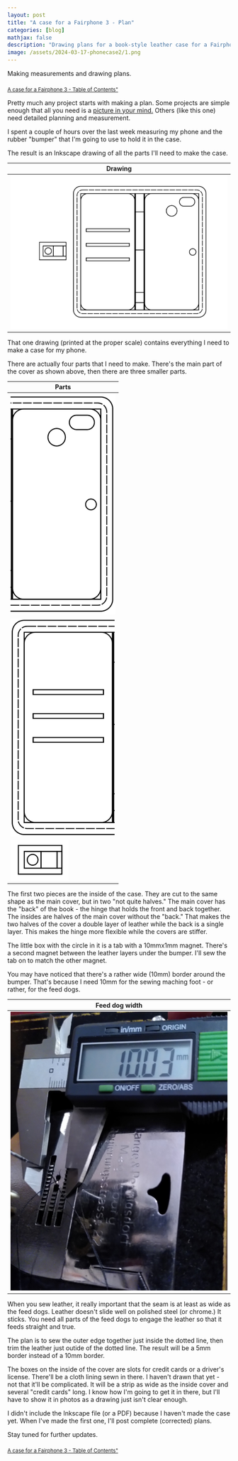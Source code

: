 ```yaml
---
layout: post
title: "A case for a Fairphone 3 - Plan"
categories: [blog]
mathjax: false
description: "Drawing plans for a book-style leather case for a Fairphone 3 smartphone."
image: /assets/2024-03-17-phonecase2/1.png
---
```

Making measurements and drawing plans.

<sub>[A case for a Fairphone 3 - Table of Contents"](phonecase-toc)</sub>

Pretty much any project starts with making a plan.  Some projects are simple enough that all you need is a [picture in your mind.](firewoodrack)  Others (like this one) need detailed planning and measurement.

I spent a couple of hours over the last week measuring my phone and the rubber "bumper" that I'm going to use to hold it in the case.

The result is an Inkscape drawing of all the parts I'll need to make the case.

|Drawing|
|--------|
|![Drawing](/assets/2024-03-17-phonecase2/1.png)|

That one drawing (printed at the proper scale) contains everything I need to make a case for my phone.

There are actually four parts that I need to make.  There's the main part of the cover as shown above, then there are three smaller parts.

|Parts|
|-----|
|![Parts 1](/assets/2024-03-17-phonecase2/2.png)|
|![Parts 2](/assets/2024-03-17-phonecase2/3.png)|
|![Parts 3](/assets/2024-03-17-phonecase2/4.png)|

The first two pieces are the inside of the case.  They are cut to the same shape as the main cover, but in two "not quite halves."  The main cover has the "back" of the book - the hinge that holds the front and back together.  The insides are halves of the main cover without the "back."  That makes the two halves of the cover a double layer of leather while the back is a single layer.  This makes the hinge more flexible while the covers are stiffer.

The little box with the circle in it is a tab with a 10mmx1mm magnet.  There's a second magnet between the leather layers under the bumper.  I'll sew the tab on to match the other magnet.

You may have noticed that there's a rather wide (10mm) border around the bumper.  That's because I need 10mm for the sewing maching foot - or rather, for the feed dogs.

|Feed dog width|
|--------------|
|![Feed dog width](/assets/2024-03-17-phonecase2/1.jpg)|

When you sew leather, it really important that the seam is at least as wide as the feed dogs.  Leather doesn't slide well on polished steel (or chrome.)  It sticks.  You need all parts of the feed dogs to engage the leather so that it feeds straight and true.

The plan is to sew the outer edge together just inside the dotted line, then trim the leather just outide of the dotted line.  The result will be a 5mm border instead of a 10mm border.

The boxes on the inside of the cover are slots for credit cards or a driver's license.  There'll be a cloth lining sewn in there.  I haven't drawn that yet - not that it'll be complicated.  It will be a strip as wide as the inside cover and several "credit cards" long.  I know how I'm going to get it in there, but I'll have to show it in photos as a drawing just isn't clear enough.

I didn't include the Inkscape file (or a PDF) because I haven't made the case yet.  When I've made the first one, I'll post complete (corrected) plans.

Stay tuned for further updates. 


<sub>[A case for a Fairphone 3 - Table of Contents"](phonecase-toc)</sub>
